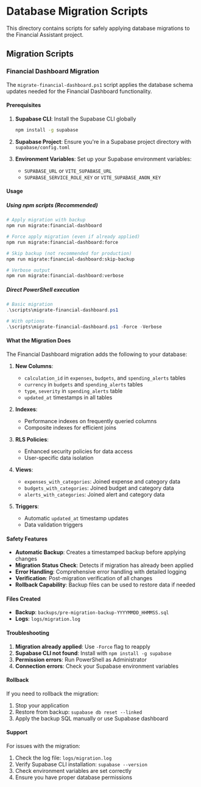 # Database Migration Scripts

This directory contains scripts for safely applying database migrations to the Financial Assistant project.

## Migration Scripts

### Financial Dashboard Migration

The `migrate-financial-dashboard.ps1` script applies the database schema updates needed for the Financial Dashboard functionality.

#### Prerequisites

1. **Supabase CLI**: Install the Supabase CLI globally
   ```bash
   npm install -g supabase
   ```

2. **Supabase Project**: Ensure you're in a Supabase project directory with `supabase/config.toml`

3. **Environment Variables**: Set up your Supabase environment variables:
   - `SUPABASE_URL` or `VITE_SUPABASE_URL`
   - `SUPABASE_SERVICE_ROLE_KEY` or `VITE_SUPABASE_ANON_KEY`

#### Usage

##### Using npm scripts (Recommended)

```bash
# Apply migration with backup
npm run migrate:financial-dashboard

# Force apply migration (even if already applied)
npm run migrate:financial-dashboard:force

# Skip backup (not recommended for production)
npm run migrate:financial-dashboard:skip-backup

# Verbose output
npm run migrate:financial-dashboard:verbose
```

##### Direct PowerShell execution

```powershell
# Basic migration
.\scripts\migrate-financial-dashboard.ps1

# With options
.\scripts\migrate-financial-dashboard.ps1 -Force -Verbose
```

#### What the Migration Does

The Financial Dashboard migration adds the following to your database:

1. **New Columns**:
   - `calculation_id` in `expenses`, `budgets`, and `spending_alerts` tables
   - `currency` in `budgets` and `spending_alerts` tables
   - `type`, `severity` in `spending_alerts` table
   - `updated_at` timestamps in all tables

2. **Indexes**:
   - Performance indexes on frequently queried columns
   - Composite indexes for efficient joins

3. **RLS Policies**:
   - Enhanced security policies for data access
   - User-specific data isolation

4. **Views**:
   - `expenses_with_categories`: Joined expense and category data
   - `budgets_with_categories`: Joined budget and category data
   - `alerts_with_categories`: Joined alert and category data

5. **Triggers**:
   - Automatic `updated_at` timestamp updates
   - Data validation triggers

#### Safety Features

- **Automatic Backup**: Creates a timestamped backup before applying changes
- **Migration Status Check**: Detects if migration has already been applied
- **Error Handling**: Comprehensive error handling with detailed logging
- **Verification**: Post-migration verification of all changes
- **Rollback Capability**: Backup files can be used to restore data if needed

#### Files Created

- **Backup**: `backups/pre-migration-backup-YYYYMMDD_HHMMSS.sql`
- **Logs**: `logs/migration.log`

#### Troubleshooting

1. **Migration already applied**: Use `-Force` flag to reapply
2. **Supabase CLI not found**: Install with `npm install -g supabase`
3. **Permission errors**: Run PowerShell as Administrator
4. **Connection errors**: Check your Supabase environment variables

#### Rollback

If you need to rollback the migration:

1. Stop your application
2. Restore from backup: `supabase db reset --linked`
3. Apply the backup SQL manually or use Supabase dashboard

#### Support

For issues with the migration:
1. Check the log file: `logs/migration.log`
2. Verify Supabase CLI installation: `supabase --version`
3. Check environment variables are set correctly
4. Ensure you have proper database permissions 